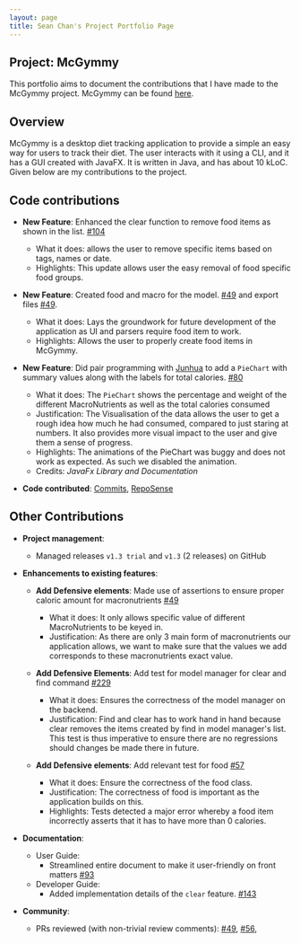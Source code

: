 ```yaml
---
layout: page
title: Sean Chan's Project Portfolio Page
---
```


## Project: McGymmy
This portfolio aims to document the contributions that I have made to the McGymmy project. McGymmy can be found [here](https://github.com/AY2021S1-CS2103T-W17-3/tp/releases).

## Overview
McGymmy is a desktop diet tracking application to provide a simple an easy way for users to track their diet. The user interacts with it using a CLI, and it has a GUI created with JavaFX. It is written in Java, and has about 10 kLoC.
Given below are my contributions to the project.

## Code contributions
* **New Feature**: Enhanced the clear function to remove food items as shown in the list. [\#104](https://github.com/AY2021S1-CS2103T-W17-3/tp/pull/104)
  * What it does: allows the user to remove specific items based on tags, names or date.
  * Highlights: This update allows user the easy removal of food specific food groups.

* **New Feature**: Created food and macro for the model. [\#49](https://github.com/AY2021S1-CS2103T-W17-3/tp/pull/87) and export files [\#49](https://github.com/AY2021S1-CS2103T-W17-3/tp/pull/94).
  * What it does: Lays the groundwork for future development of the application as UI and parsers require food item to work.
  * Highlights: Allows the user to properly create food items in McGymmy.
  
* **New Feature**: Did pair programming with [Junhua](team/jh123x.html) to add a `PieChart` with summary values along with the labels for total calories. [\#80](https://github.com/AY2021S1-CS2103T-W17-3/tp/pull/80/)
  * What it does: The `PieChart` shows the percentage and weight of the different MacroNutrients as well as the total calories consumed 
  * Justification: The Visualisation of the data allows the user to get a rough idea how much he had consumed, compared to just staring at numbers. It also provides more visual impact to the user and give them a sense of progress.
  * Highlights: The animations of the PieChart was buggy and does not work as expected. As such we disabled the animation.
  * Credits: *JavaFx Library and Documentation*

* **Code contributed**: [Commits](https://github.com/AY2021S1-CS2103T-W17-3/tp/commits/master?author=dcchan98), [RepoSense](https://nus-cs2103-ay2021s1.github.io/tp-dashboard/#breakdown=true&search=dcchan98&sort=groupTitle&sortWithin=title&since=2020-08-14&timeframe=commit&mergegroup=&groupSelect=groupByRepos&checkedFileTypes=docs~functional-code~test-code~other&tabOpen=true&tabType=zoom&zA=dcchan98&zR=AY2021S1-CS2103T-W17-3%2Ftp%5Bmaster%5D&zACS=65.23076923076923&zS=2020-08-14&zFS=dcchan98&zU=2020-11-05&zMG=false&zFTF=commit&zFGS=groupByRepos&zFR=false) 

## Other Contributions

* **Project management**:
  * Managed releases `v1.3 trial` and `v1.3` (2 releases) on GitHub

* **Enhancements to existing features**:    
  * **Add Defensive elements**: Made use of assertions to ensure proper caloric amount for macronutrients [\#49](https://github.com/AY2021S1-CS2103T-W17-3/tp/pull/49)
    * What it does: It only allows specific value of different MacroNutrients to be keyed in.
    * Justification: As there are only 3 main form of macronutrients our application allows, we want to make sure that the values we add corresponds to these macronutrients exact value.
    
  * **Add Defensive Elements**: Add test for model manager for clear and find command [\#229](https://github.com/AY2021S1-CS2103T-W17-3/tp/pull/229)
    * What it does: Ensures the correctness of the model manager on the backend.
    * Justification: Find and clear has to work hand in hand because clear removes the items created by find in model manager's list. This test is thus imperative to ensure there are no regressions should changes be made there in future.
    
  * **Add Defensive elements**: Add relevant test for food [\#57](https://github.com/AY2021S1-CS2103T-W17-3/tp/pull/57)
    * What it does: Ensure the correctness of the food class.
    * Justification: The correctness of food is important as the application builds on this.
    * Highlights: Tests detected a major error whereby a food item incorrectly asserts that it has to have more than 0 calories.

* **Documentation**:
  * User Guide:
    * Streamlined entire document to make it user-friendly on front matters [\#93](https://github.com/AY2021S1-CS2103T-W17-3/tp/pull/93)
  * Developer Guide:
    * Added implementation details of the `clear` feature. [\#143](https://github.com/AY2021S1-CS2103T-W17-3/tp/pull/143)

* **Community**:
    * PRs reviewed (with non-trivial review comments): [\#49](https://github.com/AY2021S1-CS2103T-W17-3/tp/pull/49), [\#56](https://github.com/AY2021S1-CS2103T-W17-3/tp/pull/56),


